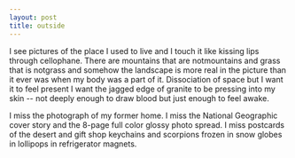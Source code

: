 ```yaml
---
layout: post
title: outside
---
```



I see pictures of the place I used to live and I touch it like kissing lips through cellophane. There are mountains that are notmountains and grass that is notgrass and somehow the landscape is more real in the picture than it ever was when my body was a part of it. Dissociation of space but I want it to feel present I want the jagged edge of granite to be pressing into my skin -- not deeply enough to draw blood but just enough to feel awake.

I miss the photograph of my former home. I miss the National Geographic cover story and the 8-page full color glossy photo spread. I miss postcards of the desert and gift shop keychains and scorpions frozen in snow globes in lollipops in refrigerator magnets.


